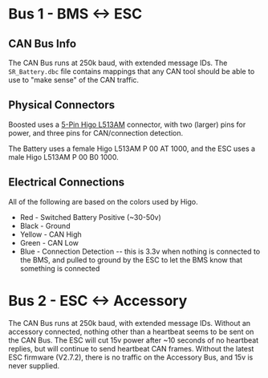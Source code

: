 # Bus 1 - BMS <-> ESC

## CAN Bus Info
The CAN Bus runs at 250k baud, with extended message IDs. The `SR_Battery.dbc` file contains mappings that any CAN tool should be able to use to "make sense" of the CAN traffic.

## Physical Connectors
Boosted uses a [5-Pin Higo L513AM](https://www.higoconnector.com/products/l313am-p-00-ar-1000/LK99K#title) connector, with two (larger) pins for power, and three pins for CAN/connection detection.

The Battery uses a female Higo L513AM P 00 AT 1000, and the ESC uses a male Higo L513AM P 00 B0 1000.

## Electrical Connections
All of the following are based on the colors used by Higo.
* Red - Switched Battery Positive (~30-50v)
* Black - Ground
* Yellow - CAN High
* Green - CAN Low
* Blue - Connection Detection -- this is 3.3v when nothing is connected to the BMS, and pulled to ground by the ESC to let the BMS know that something is connected

# Bus 2 - ESC <-> Accessory
The CAN Bus runs at 250k baud, with extended message IDs. Without an accessory connected, nothing other than a heartbeat seems to be sent on the CAN Bus. The ESC will cut 15v power after ~10 seconds of no heartbeat replies, but will continue to send heartbeat CAN frames. Without the latest ESC firmware (V2.7.2), there is no traffic on the Accessory Bus, and 15v is never supplied.